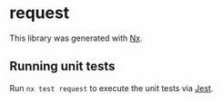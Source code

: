 # request

This library was generated with [Nx](https://nx.dev).

## Running unit tests

Run `nx test request` to execute the unit tests via [Jest](https://jestjs.io).
